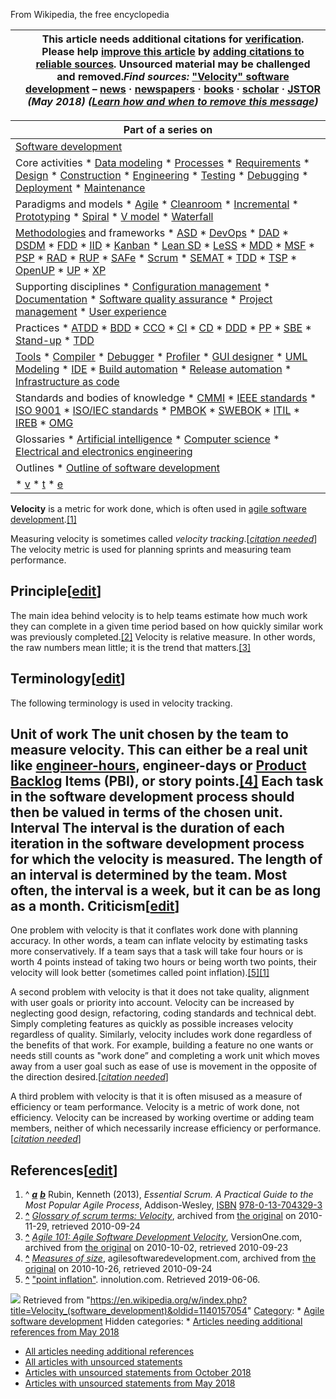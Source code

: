 



From Wikipedia, the free encyclopedia




|  | This article **needs additional citations for [verification](/wiki/Wikipedia:Verifiability "Wikipedia:Verifiability")**. Please help [improve this article](/wiki/Special:EditPage/Velocity_(software_development) "Special:EditPage/Velocity (software development)") by [adding citations to reliable sources](/wiki/Help:Referencing_for_beginners "Help:Referencing for beginners"). Unsourced material may be challenged and removed.*Find sources:* ["Velocity" software development](https://www.google.com/search?as_eq=wikipedia&q=%22Velocity%22+software+development) – [news](https://www.google.com/search?tbm=nws&q=%22Velocity%22+software+development+-wikipedia&tbs=ar:1) **·** [newspapers](https://www.google.com/search?&q=%22Velocity%22+software+development&tbs=bkt:s&tbm=bks) **·** [books](https://www.google.com/search?tbs=bks:1&q=%22Velocity%22+software+development+-wikipedia) **·** [scholar](https://scholar.google.com/scholar?q=%22Velocity%22+software+development) **·** [JSTOR](https://www.jstor.org/action/doBasicSearch?Query=%22Velocity%22+software+development&acc=on&wc=on) *(May 2018)* *([Learn how and when to remove this message](/wiki/Help:Maintenance_template_removal "Help:Maintenance template removal"))* |
| --- | --- |




| Part of a series on |
| --- |
| [Software development](/wiki/Software_development "Software development") |
| Core activities * [Data modeling](/wiki/Data_modeling "Data modeling") * [Processes](/wiki/Software_development_process "Software development process") * [Requirements](/wiki/Requirements_analysis "Requirements analysis") * [Design](/wiki/Software_design "Software design") * [Construction](/wiki/Software_construction "Software construction") * [Engineering](/wiki/Software_engineering "Software engineering") * [Testing](/wiki/Software_testing "Software testing") * [Debugging](/wiki/Debugging "Debugging") * [Deployment](/wiki/Software_deployment "Software deployment") * [Maintenance](/wiki/Software_maintenance "Software maintenance") |
| Paradigms and models * [Agile](/wiki/Agile_software_development "Agile software development") * [Cleanroom](/wiki/Cleanroom_software_engineering "Cleanroom software engineering") * [Incremental](/wiki/Incremental_build_model "Incremental build model") * [Prototyping](/wiki/Software_prototyping "Software prototyping") * [Spiral](/wiki/Spiral_model "Spiral model") * [V model](/wiki/V-model_(software_development) "V-model (software development)") * [Waterfall](/wiki/Waterfall_model "Waterfall model") |
| [Methodologies](/wiki/Software_development_methodology "Software development methodology") and frameworks * [ASD](/wiki/Adaptive_software_development "Adaptive software development") * [DevOps](/wiki/DevOps "DevOps") * [DAD](/wiki/Disciplined_agile_delivery "Disciplined agile delivery") * [DSDM](/wiki/Dynamic_systems_development_method "Dynamic systems development method") * [FDD](/wiki/Feature-driven_development "Feature-driven development") * [IID](/wiki/Iterative_and_incremental_development "Iterative and incremental development") * [Kanban](/wiki/Kanban_(development) "Kanban (development)") * [Lean SD](/wiki/Lean_software_development "Lean software development") * [LeSS](/wiki/Scrum_(software_development)#Large-scale_Scrum "Scrum (software development)") * [MDD](/wiki/Model-driven_development "Model-driven development") * [MSF](/wiki/Microsoft_Solutions_Framework "Microsoft Solutions Framework") * [PSP](/wiki/Personal_software_process "Personal software process") * [RAD](/wiki/Rapid_application_development "Rapid application development") * [RUP](/wiki/Rational_Unified_Process "Rational Unified Process") * [SAFe](/wiki/Scaled_agile_framework "Scaled agile framework") * [Scrum](/wiki/Scrum_(software_development) "Scrum (software development)") * [SEMAT](/wiki/SEMAT "SEMAT") * [TDD](/wiki/Test-driven_development "Test-driven development") * [TSP](/wiki/Team_software_process "Team software process") * [OpenUP](/wiki/OpenUP "OpenUP") * [UP](/wiki/Unified_Process "Unified Process") * [XP](/wiki/Extreme_programming "Extreme programming") |
| Supporting disciplines * [Configuration management](/wiki/Software_configuration_management "Software configuration management") * [Documentation](/wiki/Software_documentation "Software documentation") * [Software quality assurance](/wiki/Software_quality_assurance "Software quality assurance") * [Project management](/wiki/Software_project_management "Software project management") * [User experience](/wiki/User_experience "User experience") |
| Practices * [ATDD](/wiki/Acceptance_test%E2%80%93driven_development "Acceptance test–driven development") * [BDD](/wiki/Behavior-driven_development "Behavior-driven development") * [CCO](/wiki/Extreme_programming_practices#Collective_code_ownership "Extreme programming practices") * [CI](/wiki/Continuous_integration "Continuous integration") * [CD](/wiki/Continuous_delivery "Continuous delivery") * [DDD](/wiki/Domain-driven_design "Domain-driven design") * [PP](/wiki/Pair_programming "Pair programming") * [SBE](/wiki/Specification_by_example "Specification by example") * [Stand-up](/wiki/Stand-up_meeting "Stand-up meeting") * [TDD](/wiki/Test-driven_development "Test-driven development") |
| [Tools](/wiki/Programming_tool "Programming tool") * [Compiler](/wiki/Compiler "Compiler") * [Debugger](/wiki/Debugger "Debugger") * [Profiler](/wiki/Profiling_(computer_programming) "Profiling (computer programming)") * [GUI designer](/wiki/Graphical_user_interface_builder "Graphical user interface builder") * [UML Modeling](/wiki/UML_tool "UML tool") * [IDE](/wiki/Integrated_development_environment "Integrated development environment") * [Build automation](/wiki/Build_automation "Build automation") * [Release automation](/wiki/Application-release_automation "Application-release automation") * [Infrastructure as code](/wiki/Infrastructure_as_code "Infrastructure as code") |
| Standards and bodies of knowledge * [CMMI](/wiki/Capability_Maturity_Model_Integration "Capability Maturity Model Integration") * [IEEE standards](/wiki/IEEE_Standards_Association "IEEE Standards Association") * [ISO 9001](/wiki/ISO_9001 "ISO 9001") * [ISO/IEC standards](/wiki/ISO/IEC_JTC_1/SC_7 "ISO/IEC JTC 1/SC 7") * [PMBOK](/wiki/Project_Management_Body_of_Knowledge "Project Management Body of Knowledge") * [SWEBOK](/wiki/Software_Engineering_Body_of_Knowledge "Software Engineering Body of Knowledge") * [ITIL](/wiki/ITIL "ITIL") * [IREB](/wiki/International_Requirements_Engineering_Board "International Requirements Engineering Board") * [OMG](/wiki/Object_Management_Group "Object Management Group") |
| Glossaries * [Artificial intelligence](/wiki/Glossary_of_artificial_intelligence "Glossary of artificial intelligence") * [Computer science](/wiki/Glossary_of_computer_science "Glossary of computer science") * [Electrical and electronics engineering](/wiki/Glossary_of_electrical_and_electronics_engineering "Glossary of electrical and electronics engineering") |
| Outlines * [Outline of software development](/wiki/Outline_of_software_development "Outline of software development") |
| * [v](/wiki/Template:Software_development_process "Template:Software development process") * [t](/wiki/Template_talk:Software_development_process "Template talk:Software development process") * [e](/wiki/Special:EditPage/Template:Software_development_process "Special:EditPage/Template:Software development process") |


**Velocity** is a metric for work done, which is often used in [agile software development](/wiki/Agile_software_development "Agile software development").[[1]](#cite_note-Essential_Scrum:_Velocity-1)


Measuring velocity is sometimes called *velocity tracking*.[*[citation needed](/wiki/Wikipedia:Citation_needed "Wikipedia:Citation needed")*] The velocity metric is used for planning sprints and measuring team performance.




Principle[[edit](/w/index.php?title=Velocity_(software_development)&action=edit&section=1 "Edit section: Principle")]
---------------------------------------------------------------------------------------------------------------------


The main idea behind velocity is to help teams estimate how much work they can complete in a given time period based on how quickly similar work was previously completed.[[2]](#cite_note-Glossary_of_scrum_terms:_Velocity-2) Velocity is relative measure. In other words, the raw numbers mean little; it is the trend that matters.[[3]](#cite_note-Agile_101:_Agile_Software_Development_Velocity-3)



Terminology[[edit](/w/index.php?title=Velocity_(software_development)&action=edit&section=2 "Edit section: Terminology")]
-------------------------------------------------------------------------------------------------------------------------


The following terminology is used in velocity tracking.



Unit of work
The unit chosen by the team to measure velocity. This can either be a real unit like [engineer-hours](/wiki/Person-hour "Person-hour"), engineer-days or [Product Backlog](/wiki/Product_Backlog "Product Backlog") Items (PBI), or story points.[[4]](#cite_note-Measures_of_size-4) Each task in the software development process should then be valued in terms of the chosen unit.
Interval
The interval is the duration of each iteration in the software development process for which the velocity is measured. The length of an interval is determined by the team. Most often, the interval is a week, but it can be as long as a month.
Criticism[[edit](/w/index.php?title=Velocity_(software_development)&action=edit&section=3 "Edit section: Criticism")]
---------------------------------------------------------------------------------------------------------------------


One problem with velocity is that it conflates work done with planning accuracy. In other words, a team can inflate velocity by estimating tasks more conservatively. If a team says that a task will take four hours or is worth 4 points instead of taking two hours or being worth two points, their velocity will look better (sometimes called point inflation).[[5]](#cite_note-5)[[1]](#cite_note-Essential_Scrum:_Velocity-1)


A second problem with velocity is that it does not take quality, alignment with user goals or priority into account. Velocity can be increased by neglecting good design, refactoring, coding standards and technical debt. Simply completing features as quickly as possible increases velocity regardless of quality. Similarly, velocity includes work done regardless of the benefits of that work. For example, building a feature no one wants or needs still counts as "work done” and completing a work unit which moves away from a user goal such as ease of use is movement in the opposite of the direction desired.[*[citation needed](/wiki/Wikipedia:Citation_needed "Wikipedia:Citation needed")*]


A third problem with velocity is that it is often misused as a measure of efficiency or team performance. Velocity is a metric of work done, not efficiency. Velocity can be increased by working overtime or adding team members, neither of which necessarily increase efficiency or performance.[*[citation needed](/wiki/Wikipedia:Citation_needed "Wikipedia:Citation needed")*]



References[[edit](/w/index.php?title=Velocity_(software_development)&action=edit&section=4 "Edit section: References")]
-----------------------------------------------------------------------------------------------------------------------



1. ^ [***a***](#cite_ref-Essential_Scrum:_Velocity_1-0) [***b***](#cite_ref-Essential_Scrum:_Velocity_1-1) Rubin, Kenneth (2013), *Essential Scrum. A Practical Guide to the Most Popular Agile Process*, Addison-Wesley, [ISBN](/wiki/ISBN_(identifier) "ISBN (identifier)") [978-0-13-704329-3](/wiki/Special:BookSources/978-0-13-704329-3 "Special:BookSources/978-0-13-704329-3")
2. **[^](#cite_ref-Glossary_of_scrum_terms:_Velocity_2-0)** [*Glossary of scrum terms: Velocity*](https://web.archive.org/web/20101129205330/http://scrumalliance.org/articles/39-glossary-of-scrum-terms#1110), archived from [the original](http://www.scrumalliance.org/articles/39-glossary-of-scrum-terms#1110) on 2010-11-29, retrieved 2010-09-24
3. **[^](#cite_ref-Agile_101:_Agile_Software_Development_Velocity_3-0)** [*Agile 101: Agile Software Development Velocity*](https://web.archive.org/web/20101002143937/http://www.versionone.com/Agile101/Velocity.asp), VersionOne.com, archived from [the original](http://www.versionone.com/Agile101/Velocity.asp) on 2010-10-02, retrieved 2010-09-23
4. **[^](#cite_ref-Measures_of_size_4-0)** [*Measures of size*](https://web.archive.org/web/20101026030031/http://agilesoftwaredevelopment.com/2006/12/measures-of-size), agilesoftwaredevelopment.com, archived from [the original](http://agilesoftwaredevelopment.com/2006/12/measures-of-size) on 2010-10-26, retrieved 2010-09-24
5. **[^](#cite_ref-5)** ["point inflation"](https://innolution.com/resources/glossary/point-inflation). innolution.com. Retrieved 2019-06-06.




![](https://login.wikimedia.org/wiki/Special:CentralAutoLogin/start?type=1x1)
Retrieved from "<https://en.wikipedia.org/w/index.php?title=Velocity_(software_development)&oldid=1140157054>"
[Category](/wiki/Help:Category "Help:Category"): * [Agile software development](/wiki/Category:Agile_software_development "Category:Agile software development")
Hidden categories: * [Articles needing additional references from May 2018](/wiki/Category:Articles_needing_additional_references_from_May_2018 "Category:Articles needing additional references from May 2018")
* [All articles needing additional references](/wiki/Category:All_articles_needing_additional_references "Category:All articles needing additional references")
* [All articles with unsourced statements](/wiki/Category:All_articles_with_unsourced_statements "Category:All articles with unsourced statements")
* [Articles with unsourced statements from October 2018](/wiki/Category:Articles_with_unsourced_statements_from_October_2018 "Category:Articles with unsourced statements from October 2018")
* [Articles with unsourced statements from May 2018](/wiki/Category:Articles_with_unsourced_statements_from_May_2018 "Category:Articles with unsourced statements from May 2018")

